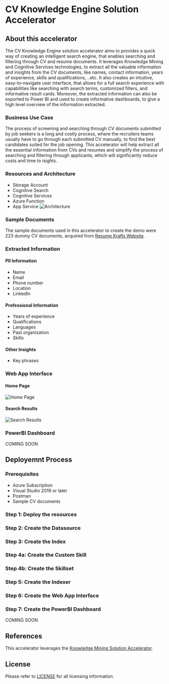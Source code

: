 # CV Knowledge Engine Solution Accelerator

## About this accelerator
The CV Knowledge Engine solution accelerator aims to provides a quick way of creating an intelligent search engine, that enables searching and filtering through CV and resume documents. It leverages Knowledge Mining and Cognitive Services technologies, to extract all the valuable information and insights from the CV documents, like names, contact information, years of experience, skills and qualifications, ..etc. It also creates an intuitive, easy-to-navigate user interface, that allows for a full search experience with capabilities like searching with search terms, customized filters, and informative result cards. Moreover, the extracted information can also be exported to Power BI and used to create informative dashboards, to give a high level overview of the information extracted. 

### Business Use Case 
The process of screening and searching through CV documents submitted by job seekers is a long and costly process, where the recruiters teams usually have to go through each submitted CV manually, to find the best candidates suited for the job opening. This accelerator will help extract all the essential information from CVs and resumes and simplify the process of searching and filtering through applicants, which will significantly reduce costs and time to isights. 

### Resources and Architecture 
- Storage Account 
- Cognitive Search 
- Cognitive Services
- Azure Function 
- App Service
![Architecture](https://user-images.githubusercontent.com/88718044/139073235-eb6b8b2c-3577-405e-b974-82bc951676dc.png)

### Sample Documents 
The sample documents used in this accelerator to create the demo were 223 dummy CV documents, acquired from [Resume Krafts Website](https://resumekraft.com/resume-examples/).

### Extracted Information 
#### PII Information
- Name 
- Email
- Phone number
- Location 
- LinkedIn 
#### Professional Information
- Years of experience
- Qualifications
- Languages
- Past organization 
- Skills 
#### Other Insights
- Key phrases

### Web App Interface
#### Home Page
![Home Page](https://user-images.githubusercontent.com/88718044/139071306-6595000e-a33c-4dca-85eb-ed6c475d66cf.jpeg)

#### Search Results
![Search Results](https://user-images.githubusercontent.com/88718044/139071348-131db6aa-f11b-4857-88b4-cbe61bae5fb6.jpeg)

### PowerBI Dashboard
COMING SOON

## Deployemnt Process

### Prerequisites
- Azure Subscription 
- Visual Studio 2019 or later
- Postman
- Sample CV documents

### Step 1: Deploy the resources

### Step 2: Create the Datasource

### Step 3: Create the Index

### Step 4a: Create the Custom Skill

### Step 4b: Create the Skillset 

### Step 5: Create the Indexer

### Step 6: Create the Web App Interface 

### Step 7: Create the PowerBI Dashboard
COMING SOON

## References 
This accelerator leverages the [Knowledge Mining Solution Accelerator](https://github.com/Azure-Samples/azure-search-knowledge-mining).

## License
Please refer to [LICENSE](https://github.com/AhmedAlmu/cv-knowledge-engine-accelerator/blob/main/LICENSE) for all licensing information.
